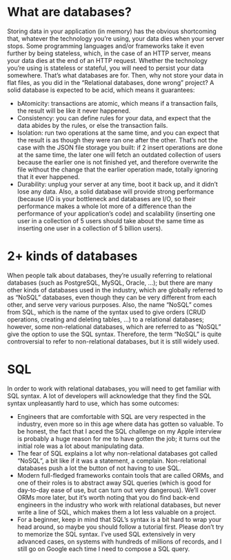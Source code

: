 # What are databases?
Storing data in your application (in memory) has the obvious shortcoming that,
whatever the technology you’re using, your data dies when your server stops. 
Some programming languages and/or frameworks take it even further by being 
stateless, which, in the case of an HTTP server, means your data dies at the 
end of an HTTP request. Whether the technology you’re using is stateless or 
stateful, you will need to persist your data somewhere. That’s what databases 
are for.
Then, why not store your data in flat files, as you did in the “Relational 
databases, done wrong” project? A solid database is expected to be acid, which
means it guarantees:

- bAtomicity: transactions are atomic, which means if a transaction fails, the
result will be like it never happened.
- Consistency: you can define rules for your data, and expect that the data
abides by the rules, or else the transaction fails.
- Isolation: run two operations at the same time, and you can expect that the
result is as though they were ran one after the other. That’s not the case with
the JSON file storage you built: if 2 insert operations are done at the same 
time, the later one will fetch an outdated collection of users because the
earlier one is not finished yet, and therefore overwrite the file without the
change that the earlier operation made, totally ignoring that it ever happened.
- Durability: unplug your server at any time, boot it back up, and it didn’t
lose any data.
Also, a solid database will provide strong performance (because I/O is your
bottleneck and databases are I/O, so their performance makes a whole lot more
of a difference than the performance of your application’s code) and 
scalability (inserting one user in a collection of 5 users should take about 
the same time as inserting one user in a collection of 5 billion users).

# 2+ kinds of databases
When people talk about databases, they’re usually referring to relational 
databases (such as PostgreSQL, MySQL, Oracle, …); but there are many other 
kinds of databases used in the industry, which are globally referred to as 
“NoSQL” databases, even though they can be very different from each other, and 
serve very various purposes. Also, the name “NoSQL” comes from SQL, which is 
the name of the syntax used to give orders (CRUD operations, creating and 
deleting tables, …) to a relational databases; however, some non-relational 
databases, which are referred to as “NoSQL” give the option to use the SQL 
syntax. Therefore, the term “NoSQL” is quite controversial to refer to 
non-relational databases, but it is still widely used.


# SQL
In order to work with relational databases, you will need to get familiar with 
SQL syntax. A lot of developers will acknowledge that they find the SQL syntax 
unpleasantly hard to use, which has some outcomes:

- Engineers that are comfortable with SQL are very respected in the industry, 
even more so in this age where data has gotten so valuable. To be honest, the 
fact that I aced the SQL challenge on my Apple interview is probably a huge 
reason for me to have gotten the job; it turns out the initial role was a lot 
about manipulating data.
- The fear of SQL explains a lot why non-relational databases got called 
“NoSQL”, a bit like if it was a statement, a complain. Non-relational databases
push a lot the button of not having to use SQL.
- Modern full-fledged frameworks contain tools that are called ORMs, and one 
of their roles is to abstract away SQL queries (which is good for day-to-day 
ease of use, but can turn out very dangerous). We’ll cover ORMs more later, 
but it’s worth noting that you do find back-end engineers in the industry who 
work with relational databases, but never write a line of SQL, which makes them
a lot less valuable on a project.
- For a beginner, keep in mind that SQL’s syntax is a bit hard to wrap your 
head around, so maybe you should follow a tutorial first. Please don’t try to 
memorize the SQL syntax. I’ve used SQL extensively in very advanced cases, on 
systems with hundreds of millions of records, and I still go on Google each 
time I need to compose a SQL query.
